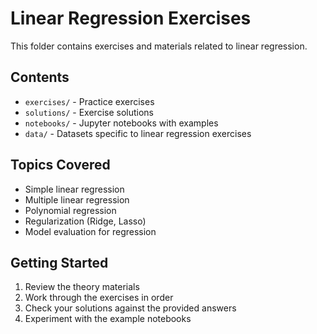 # Linear Regression Exercises

This folder contains exercises and materials related to linear regression.

## Contents

- `exercises/` - Practice exercises
- `solutions/` - Exercise solutions  
- `notebooks/` - Jupyter notebooks with examples
- `data/` - Datasets specific to linear regression exercises

## Topics Covered

- Simple linear regression
- Multiple linear regression  
- Polynomial regression
- Regularization (Ridge, Lasso)
- Model evaluation for regression

## Getting Started

1. Review the theory materials
2. Work through the exercises in order
3. Check your solutions against the provided answers
4. Experiment with the example notebooks